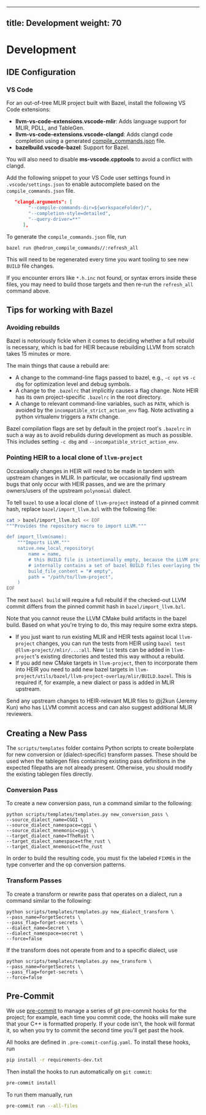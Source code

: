 <!-- mdformat off(yaml frontmatter) -->
---
title: Development
weight: 70
---
<!-- mdformat on -->

# Development

## IDE Configuration

### VS Code

For an out-of-tree MLIR project built with Bazel, install the following VS Code
extensions:

- **llvm-vs-code-extensions.vscode-mlir**: Adds language support for MLIR, PDLL,
  and TableGen.
- **llvm-vs-code-extensions.vscode-clangd**: Adds clangd code completion using a
  generated
  [compile_commands.json](https://clang.llvm.org/docs/JSONCompilationDatabase.html)
  file.
- **bazelbuild.vscode-bazel**: Support for Bazel.

You will also need to disable **ms-vscode.cpptools** to avoid a conflict with
clangd.

Add the following snippet to your VS Code user settings found in
`.vscode/settings.json` to enable autocomplete based on the
`compile_commands.json` file.

```json
   "clangd.arguments": [
        "--compile-commands-dir=${workspaceFolder}/",
        "--completion-style=detailed",
        "--query-driver=**"
      ],
```

To generate the `compile_commands.json` file, run

```shell
bazel run @hedron_compile_commands//:refresh_all
```

This will need to be regenerated every time you want tooling to see new `BUILD`
file changes.

If you encounter errors like `*.h.inc` not found, or syntax errors inside these
files, you may need to build those targets and then re-run the `refresh_all`
command above.

## Tips for working with Bazel

### Avoiding rebuilds

Bazel is notoriously fickle when it comes to deciding whether a full rebuild is
necessary, which is bad for HEIR because rebuilding LLVM from scratch takes 15
minutes or more.

The main things that cause a rebuild are:

-   A change to the command-line flags passed to bazel, e.g., `-c opt` vs `-c
    dbg` for optimization level and debug symbols.
-   A change to the `.bazelrc` that implicitly causes a flag change. Note HEIR
    has its own project-specific `.bazelrc` in the root directory.
-   A change to relevant command-line variables, such as `PATH`, which is
    avoided by the `incompatible_strict_action_env` flag. Note activating a
    python virtualenv triggers a `PATH` change.

Bazel compilation flags are set by default in the project root's `.bazelrc` in
such a way as to avoid rebuilds during development as much as possible. This
includes setting `-c dbg` and `--incompatible_strict_action_env`.

### Pointing HEIR to a local clone of `llvm-project`

Occasionally changes in HEIR will need to be made in tandem with upstream
changes in MLIR. In particular, we occasionally find upstream bugs that only
occur with HEIR passes, and we are the primary owners/users of the upstream
`polynomial` dialect.

To tell `bazel` to use a local clone of `llvm-project` instead of a pinned
commit hash, replace `bazel/import_llvm.bzl` with the following file:

```bash
cat > bazel/import_llvm.bzl << EOF
"""Provides the repository macro to import LLVM."""

def import_llvm(name):
    """Imports LLVM."""
    native.new_local_repository(
        name = name,
        # this BUILD file is intentionally empty, because the LLVM project
        # internally contains a set of bazel BUILD files overlaying the project.
        build_file_content = "# empty",
        path = "/path/to/llvm-project",
    )
EOF
```

The next `bazel build` will require a full rebuild if the checked-out LLVM
commit differs from the pinned commit hash in `bazel/import_llvm.bzl`.

Note that you cannot reuse the LLVM CMake build artifacts in the bazel build.
Based on what you're trying to do, this may require some extra steps.

- If you just want to run existing MLIR and HEIR tests against local `llvm-project`
  changes, you can run the tests from HEIR using `bazel test @llvm-project//mlir/...:all`.
  New `lit` tests can be added in `llvm-project`'s existing directories and
  tested this way without a rebuild.
- If you add new CMake targets in `llvm-project`, then to incorporate them into
  HEIR you need to add new bazel targets in
  `llvm-project/utils/bazel/llvm-project-overlay/mlir/BUILD.bazel`. This is
  required if, for example, a new dialect or pass is added in MLIR upstream.

Send any upstream changes to HEIR-relevant MLIR files to @j2kun (Jeremy Kun)
who has LLVM commit access and can also suggest additional MLIR reviewers.


## Creating a New Pass

The `scripts/templates` folder contains Python scripts to create boilerplate
for new conversion or (dialect-specific) transform passes. These should be used
when the tablegen files containing existing pass definitions in the expected
filepaths are not already present. Otherwise, you should modify the existing
tablegen files directly.

### Conversion Pass

To create a new conversion pass, run a command similar to the following:

```
python scripts/templates/templates.py new_conversion_pass \
--source_dialect_name=CGGI \
--source_dialect_namespace=cggi \
--source_dialect_mnemonic=cggi \
--target_dialect_name=TfheRust \
--target_dialect_namespace=tfhe_rust \
--target_dialect_mnemonic=tfhe_rust
```

In order to build the resulting code, you must fix the labeled `FIXME`s in the
type converter and the op conversion patterns.

### Transform Passes

To create a transform or rewrite pass that operates on a dialect, run a command
similar to the following:

```
python scripts/templates/templates.py new_dialect_transform \
--pass_name=ForgetSecrets \
--pass_flag=forget-secrets \
--dialect_name=Secret \
--dialect_namespace=secret \
--force=false
```

If the transform does not operate from and to a specific dialect, use

```
python scripts/templates/templates.py new_transform \
--pass_name=ForgetSecrets \
--pass_flag=forget-secrets \
--force=false
```


## Pre-Commit
We use [pre-commit](https://pre-commit.com/) to manage a series of git
pre-commit hooks for the project; for example, each time you commit code, the
hooks will make sure that your C++ is formatted properly. If your code isn't,
the hook will format it, so when you try to commit the second time you'll get
past the hook.

All hooks are defined in `.pre-commit-config.yaml`. To install these hooks, run

```bash
pip install -r requirements-dev.txt
```

Then install the hooks to run automatically on `git commit`:

```bash
pre-commit install
```

To run them manually, run

```bash
pre-commit run --all-files
```
